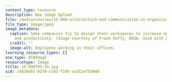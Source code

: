 ```yaml
---
content_type: resource
description: New image Upload
file: /media/courses/15-990-architecture-and-communication-in-organizations-fall-2003/14826d01b170cc62f105acd12ef5a040_15-990f03-th.jpg
file_type: image/jpeg
image_metadata:
  caption: Some companies try to design their workspaces to increase employee communication
    and productivity. (Image courtesy of Frank Duffy, DEGW. Used with permission.)
  credit: ''
  image-alt: Employees working in their offices.
learning_resource_types: []
ocw_type: OCWImage
resourcetype: Image
title: 15-990f03-th.jpg
uid: 14826d01-b170-cc62-f105-acd12ef5a040
---
```

